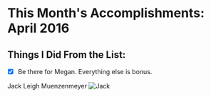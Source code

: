# This Month's Accomplishments: April 2016

## Things I Did From the List:

- [x] Be there for Megan. Everything else is bonus.

Jack Leigh Muenzenmeyer
![Jack](https://pbs.twimg.com/media/Cgh8dVaUkAAkImC.jpg:large)
